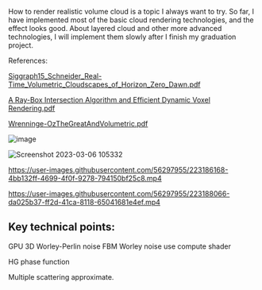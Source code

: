 How to render realistic volume cloud is a topic I always want to try. So far, I have implemented most of the basic cloud rendering technologies, and the effect looks good. About layered cloud and other more advanced technologies, I will implement them slowly after I finish my graduation project.


References:

[Siggraph15_Schneider_Real-Time_Volumetric_Cloudscapes_of_Horizon_Zero_Dawn.pdf](https://github.com/HigashiSan/CDC-High-Quality-Realtime-Cloud/files/11010200/Siggraph15_Schneider_Real-Time_Volumetric_Cloudscapes_of_Horizon_Zero_Dawn.pdf)

[A Ray-Box Intersection Algorithm and Efficient Dynamic Voxel Rendering.pdf](https://github.com/HigashiSan/CDC-High-Quality-Realtime-Cloud/files/11010201/A.Ray-Box.Intersection.Algorithm.and.Efficient.Dynamic.Voxel.Rendering.pdf)


[Wrenninge-OzTheGreatAndVolumetric.pdf](https://github.com/HigashiSan/CDC-High-Quality-Realtime-Cloud/files/11010204/Wrenninge-OzTheGreatAndVolumetric.pdf)


![image](https://user-images.githubusercontent.com/56297955/226152860-e45af740-3d6f-430b-9802-eafecc0dc606.png)

![Screenshot 2023-03-06 105332](https://user-images.githubusercontent.com/56297955/223182922-5df4aa63-b863-44e9-9a5e-b85b3b13c5c3.png)


https://user-images.githubusercontent.com/56297955/223186168-4bb132ff-4699-4f0f-9278-794150bf25c8.mp4


https://user-images.githubusercontent.com/56297955/223188066-da025b37-ff2d-41ca-8118-65041681e4ef.mp4


## Key technical points:

GPU 3D Worley-Perlin noise    FBM Worley noise
use compute shader

HG phase function

Multiple scattering approximate.


